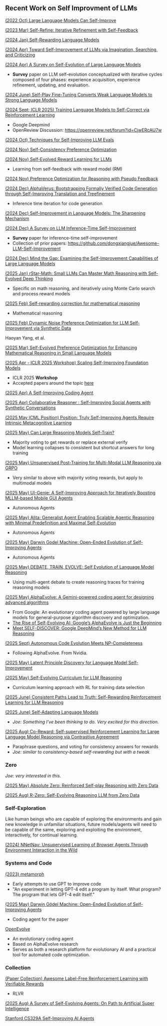 ## Recent Work on Self Improvment of LLMs

[(2022 Oct) Large Language Models Can Self-Improve](https://arxiv.org/abs/2210.11610)

[(2023 Mar) Self-Refine: Iterative Refinement with Self-Feedback](https://arxiv.org/abs/2303.17651)

[(2024 Jan) Self-Rewarding Language Models](https://arxiv.org/abs/2401.10020)

[(2024 Apr) Toward Self-Improvement of LLMs via Imagination, Searching, and Criticizing](https://arxiv.org/abs/2404.12253)

[(2024 Apr) A Survey on Self-Evolution of Large Language Models](https://arxiv.org/abs/2404.14387)

- **Survey** paper on LLM self-evolution conceptualized with iterative cycles composed of four phases: experience acquisition, experience refinement, updating, and evaluation.

[(2024 June) Self-Play Fine-Tuning Converts Weak Language Models to Strong Language Models](https://arxiv.org/abs/2401.01335)

[(2024 Sept; ICLR 2025) Training Language Models to Self-Correct via Reinforcement Learning](https://arxiv.org/abs/2409.12917)

- Google Deepmind
- OpenReview Discussion: https://openreview.net/forum?id=CjwERcAU7w

[(2024 Oct) Techniques for Self-Improving LLM Evals](https://arize.com/blog/techniques-for-self-improving-llm-evals/)

[(2024 Nov) Self-Consistency Preference Optimization](https://arxiv.org/abs/2411.04109)

[(2024 Nov) Self-Evolved Reward Learning for LLMs](https://arxiv.org/abs/2411.00418)

- Learning from self-feedback with reward model (RM)

[(2024 Nov) Preference Optimization for Reasoning with Pseudo Feedback](https://arxiv.org/abs/2411.16345)

[(2024 Dec) AlphaVerus: Bootstrapping Formally Verified Code Generation through Self-Improving Translation and Treefinement](https://arxiv.org/abs/2412.06176)

- Inference time iteration for code generation

[(2024 Dec) Self-Improvement in Language Models: The Sharpening Mechanism](https://arxiv.org/abs/2412.01951)

[(2024 Dec) A Survey on LLM Inference-Time Self-Improvement](https://arxiv.org/pdf/2412.14352)

- **Survey** paper for inference-time self-improvement
- Collection of prior papers: https://github.com/dongxiangjue/Awesome-LLM-Self-Improvement

[(2024 Dec) Mind the Gap: Examining the Self-Improvement Capabilities of Large Language Models](https://arxiv.org/abs/2412.02674)

[(2025 Jan) rStar-Math: Small LLMs Can Master Math Reasoning with Self-Evolved Deep Thinking](https://arxiv.org/abs/2501.04519)

- Specific on math reasoning, and iteratively using Monte Carlo search and process reward models

[(2025 Feb) Self-rewarding correction for mathematical reasoning](https://arxiv.org/abs/2502.19613)

- Mathematical reasoning

[(2025 Feb) Dynamic Noise Preference Optimization for LLM Self-Improvement via Synthetic Data](https://arxiv.org/abs/2502.05400)

Haoyan Yang, et al.

[(2025 Mar) Self-Evolved Preference Optimization for Enhancing Mathematical Reasoning in Small Language Models](https://arxiv.org/abs/2503.04813)

[(2025 Apr - ICLR 2025 Workshop) Scaling Self-Improving Foundation Models](https://sites.google.com/berkeley.edu/selfimprovingfoundationmodels/home)

- ICLR 2025 **Workshop**
- Accepted papers around the topic [here](https://sites.google.com/berkeley.edu/selfimprovingfoundationmodels/accepted-papers)

[(2025 Apr) A Self-Improving Coding Agent](https://arxiv.org/abs/2504.15228)

[(2025 Apr) Collaborative Reasoner : Self-Improving Social Agents with Synthetic Conversations](https://ai.meta.com/research/publications/collaborative-reasoner-self-improving-social-agents-with-synthetic-conversations/)

[(2025 May ICML Position) Position: Truly Self-Improving Agents Require Intrinsic Metacognitive Learning](https://openreview.net/forum?id=4KhDd0Ozqe)

[(2025 May) Can Large Reasoning Models Self-Train?](https://arxiv.org/abs/2505.21444)

- Majority voting to get rewards or replace external verify
- Model learning collapses to consistent but shortcut answers for long training

[(2025 May) Unsupervised Post-Training for Multi-Modal LLM Reasoning via GRPO](https://arxiv.org/abs/2505.22453)

- Very similar to above with majority voting rewards, but apply to multimodal models

[(2025 May) UI-Genie: A Self-Improving Approach for Iteratively Boosting MLLM-based Mobile GUI Agents](https://arxiv.org/abs/2505.21496)

- Autonomous Agents

[(2025 May) Alita: Generalist Agent Enabling Scalable Agentic Reasoning with Minimal Predefinition and Maximal Self-Evolution](https://arxiv.org/abs/2505.20286)

- Autonomous Agents

[(2025 May) Darwin Godel Machine: Open-Ended Evolution of Self-Improving Agents](https://arxiv.org/abs/2505.22954)

- Autonomous Agents

[(2025 May) DEBATE, TRAIN, EVOLVE: Self Evolution of Language Model Reasoning](https://arxiv.org/abs/2505.15734)

- Using multi-agent debate to create reasoning traces for training reasoning models

[(2025 May) AlphaEvolve: A Gemini-powered coding agent for designing advanced algorithms](https://deepmind.google/discover/blog/alphaevolve-a-gemini-powered-coding-agent-for-designing-advanced-algorithms/)

- From Google: An evolutionary coding agent powered by large language models for general-purpose algorithm discovery and optimization.
- [The Rise of Self-Evolving AI: Google’s AlphaEvolve is Just the Beginning](https://www.linkedin.com/pulse/rise-self-evolving-ai-googles-alphaevolve-just-beginning-reddy-oqojc)
- [Meet SELF-DISCOVER: Google DeepMind’s New Method for LLM Reasoning](https://jrodthoughts.medium.com/meet-self-discover-google-deepminds-new-method-for-llm-reasoning-4f3fdc547926)

[(2025 Sept) Autonomous Code Evolution Meets NP-Completeness](https://arxiv.org/abs/2509.07367v1)

- Following AlphaEvolve. From Nvidia.



[(2025 May) Latent Principle Discovery for Language Model Self-Improvement](https://arxiv.org/abs/2505.16927)

[(2025 May) Self-Evolving Curriculum for LLM Reasoning](https://arxiv.org/abs/2505.14970)

- Curriculum learning approach with RL for training data selection

[(2025 June) Consistent Paths Lead to Truth: Self-Rewarding Reinforcement Learning for LLM Reasoning](https://arxiv.org/pdf/2506.08745)

[(2025 June) Self-Adapting Language Models](https://arxiv.org/pdf/2506.10943)

- _Joe: Something I've been thinking to do. Very excited for this direction._

[(2025 Aug) Co-Reward: Self-supervised Reinforcement Learning for Large Language Model Reasoning via Contrastive Agreement](https://arxiv.org/abs/2508.00410)

- Paraphrase questions, and voting for consistency answers for rewards
- _Joe: similar to consistency-based self-rewarding but with a tweak_

### Zero

_Joe: very interested in this._

[(2025 May) Absolute Zero: Reinforced Self-play Reasoning with Zero Data](https://arxiv.org/abs/2505.03335)

[(2025 Aug) R-Zero: Self-Evolving Reasoning LLM from Zero Data](https://arxiv.org/abs/2508.05004)



### Self-Exploration

Like human beings who are capable of exploring the environments and gain new knowledge in unfamiliar situations, future models/agents will need to be capable of the same, exploring and exploiting the environment, interactively, for continual learning.

[(2024) NNetNav: Unsupervised Learning of Browser Agents Through Environment Interaction in the Wild](https://www.nnetnav.dev/)


### Systems and Code

[(2023) metamorph](https://github.com/victorb/metamorph/)

- Early attempts to use GPT to improve code
- "An experiment in letting GPT-4 edit a program by itself. What program? The program that lets GPT-4 edit itself."

[(2025 May) Darwin Gödel Machine: Open-Ended Evolution of Self-Improving Agents](https://github.com/jennyzzt/dgm)

- Coding agent for the paper

[OpenEvolve](https://github.com/codelion/openevolve)
- An evolutionary coding agent
- Based on AlphaEvolve research
- Serves as both a research platform for evolutionary AI and a practical tool for automated code optimization.

### Collection

[(Paper Collection) Awesome Label-Free Reinforcement Learning with Verifiable Rewards](https://github.com/QingyangZhang/Label-Free-RLVR/)

- RLVR

[(2025 Aug) A Survey of Self-Evolving Agents: On Path to Artificial Super Intelligence](https://arxiv.org/abs/2507.21046)

[Stanford CS329A Self-Improving AI Agents](https://cs329a.stanford.edu/)
